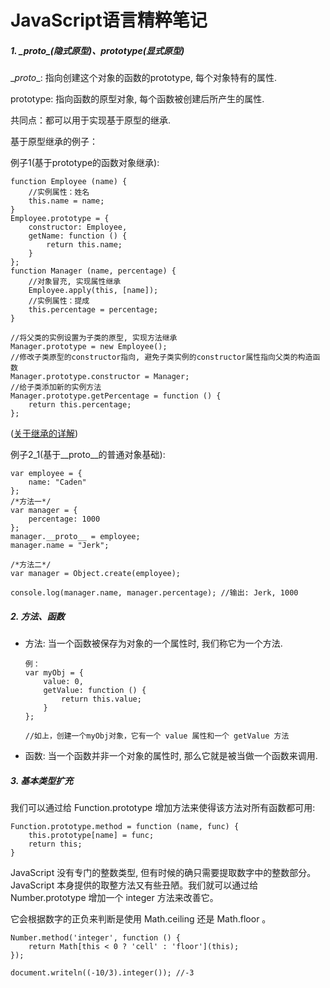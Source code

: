 # JavaScript语言精粹笔记

##### 1. \__proto__(隐式原型)、prototype(显式原型)
  
\__proto__: 指向创建这个对象的函数的prototype, 每个对象特有的属性.

prototype: 指向函数的原型对象, 每个函数被创建后所产生的属性.

共同点：都可以用于实现基于原型的继承.	

基于原型继承的例子：

例子1(基于prototype的函数对象继承):
	
	function Employee (name) {
		//实例属性：姓名
		this.name = name;
	}
	Employee.prototype = {
		constructor: Employee,
		getName: function () {
			return this.name;
		}
	};
	function Manager (name, percentage) {
		//对象冒充, 实现属性继承
		Employee.apply(this, [name]);
		//实例属性：提成
		this.percentage = percentage;
	}
	
	//将父类的实例设置为子类的原型, 实现方法继承
	Manager.prototype = new Employee();
	//修改子类原型的constructor指向, 避免子类实例的constructor属性指向父类的构造函数
	Manager.prototype.constructor = Manager;
	//给子类添加新的实例方法
	Manager.prototype.getPercentage = function () {
		return this.percentage;
	};			
([关于继承的详解](http://web.jobbole.com/85460/))
	
例子2_1(基于__proto__的普通对象基础):

	var employee = {
		name: "Caden"
	};
	/*方法一*/
	var manager = {
		percentage: 1000
	};
	manager.__proto__ = employee;
	manager.name = "Jerk";
	
	/*方法二*/
	var manager = Object.create(employee);
	
	console.log(manager.name, manager.percentage); //输出: Jerk, 1000

##### 2. 方法、函数

- 方法: 当一个函数被保存为对象的一个属性时, 我们称它为一个方法.

	  例：
	  var myObj = {
	      value: 0,
	      getValue: function () {
	          return this.value;
	      }
	  };
	  
	  //如上，创建一个myObj对象，它有一个 value 属性和一个 getValue 方法
			
- 函数: 当一个函数并非一个对象的属性时, 那么它就是被当做一个函数来调用.
			
##### 3. 基本类型扩充

我们可以通过给 Function.prototype 增加方法来使得该方法对所有函数都可用:

	Function.prototype.method = function (name, func) {
		this.prototype[name] = func;
		return this;
	}

JavaScript 没有专门的整数类型, 但有时候的确只需要提取数字中的整数部分。JavaScript 本身提供的取整方法又有些丑陋。我们就可以通过给 Number.prototype 增加一个 integer 方法来改善它。

它会根据数字的正负来判断是使用 Math.ceiling 还是 Math.floor 。
	
	Number.method('integer', function () {
		return Math[this < 0 ? 'cell' : 'floor'](this);
	});
	
	document.writeln((-10/3).integer()); //-3
		
			